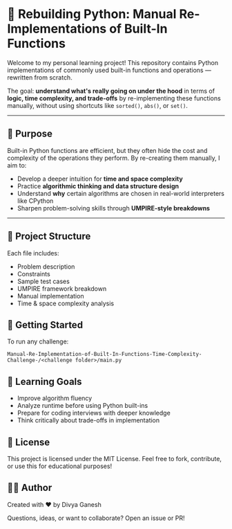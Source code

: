 # 🔧 Rebuilding Python: Manual Re-Implementations of Built-In Functions

Welcome to my personal learning project! This repository contains Python implementations of commonly used built-in functions and operations — rewritten from scratch.

The goal: **understand what's really going on under the hood** in terms of **logic, time complexity, and trade-offs** by re-implementing these functions manually, without using shortcuts like `sorted()`, `abs()`, or `set()`.

---

## 🎯 Purpose

Built-in Python functions are efficient, but they often hide the cost and complexity of the operations they perform. By re-creating them manually, I aim to:

- Develop a deeper intuition for **time and space complexity**
- Practice **algorithmic thinking and data structure design**
- Understand **why** certain algorithms are chosen in real-world interpreters like CPython
- Sharpen problem-solving skills through **UMPIRE-style breakdowns**

---

## 📁 Project Structure

Each file includes:
- Problem description
- Constraints
- Sample test cases
- UMPIRE framework breakdown
- Manual implementation
- Time & space complexity analysis

## 🚀 Getting Started
To run any challenge:
```
Manual-Re-Implementation-of-Built-In-Functions-Time-Complexity-Challenge-/<challenge folder>/main.py
```

## 🧪 Learning Goals
- Improve algorithm fluency
- Analyze runtime before using Python built-ins
- Prepare for coding interviews with deeper knowledge
- Think critically about trade-offs in implementation

## 📜 License
This project is licensed under the MIT License. Feel free to fork, contribute, or use this for educational purposes!

## 🙋‍♀️ Author

Created with ❤️ by Divya Ganesh

Questions, ideas, or want to collaborate? Open an issue or PR!